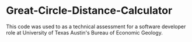 # Great-Circle-Distance-Calculator
This code was used to as a technical assessment for a software developer role at University of Texas Austin's Bureau of Economic Geology.
